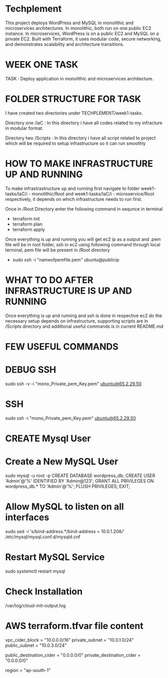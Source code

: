 # Techplement
This project deploys WordPress and MySQL in monolithic and microservices architectures. In monolithic, both run on one public EC2 instance. In microservices, WordPress is on a public EC2 and MySQL on a private EC2. Built with Terraform, it uses modular code, secure networking, and demonstrates scalability and architecture transitions.


# WEEK ONE TASK
TASK : Deploy application in monolithic and microservices architecture.

# FOLDER STRUCTURE FOR TASK
I have created two directories under TECHPLEMENT/week1-tasks.

Directory one /IaC :
In this directory i have all codes related to my infracture in modular format.

Directory two /Scripts : 
In this directory i have all script related to project which will be required to setup infrastructure so it can run smoothly

# HOW TO MAKE INFRASTRUCTURE UP AND RUNNING
To make infrastrastructure up and running first navigate to folder week1-tasks/IaC/i - monolithic/Root and week1-tasks/IaC/i - microservice/Root respectively, it depends on which infrastructure needs to run first.

Once in /Root Directory enter the following command in sequnce in terminal
- terraform init
- terraform plan
- terraform apply

Once everything is up and running you will get ec2 ip as a output and .pem file will be in root folder, ssh in ec2 using following command through local terminal, pem file will be present in /Root directory
- sudo ssh -i "nameofpemfile.pem" ubuntu@publicip

# WHAT TO DO AFTER INFRASTRUCTURE IS UP AND RUNNING
Once everything is up and running and ssh is done in respective ec2 do the necessary setup depends on infrastructure, supporting scripts are in /Scripts directory and additional useful commands is in current README.md


# FEW USEFUL COMMANDS
# DEBUG SSH 
sudo ssh -v -i "mono_Private_pem_Key.pem" ubuntu@65.2.29.50

# SSH 
sudo ssh -i "mono_Private_pem_Key.pem" ubuntu@65.2.29.50

# CREATE Mysql User
# Create a New MySQL User
sudo mysql -u root -p 
CREATE DATABASE wordpress_db;
CREATE USER 'Admin'@'%' IDENTIFIED BY 'Admin@123';
GRANT ALL PRIVILEGES ON wordpress_db.* TO 'Admin'@'%';
FLUSH PRIVILEGES;
EXIT;

# Allow MySQL to listen on all interfaces
sudo sed -i 's/bind-address.*/bind-address = 10.0.1.208/' /etc/mysql/mysql.conf.d/mysqld.cnf

# Restart MySQL Service
sudo systemctl restart mysql

# Check Installation
/var/log/cloud-init-output.log


# AWS terraform.tfvar file content
vpc_cider_block = "10.0.0.0/16"
private_subnet = "10.0.1.0/24"
public_subnet = "10.0.3.0/24"


public_destination_cider = "0.0.0.0/0"
private_destination_cider = "0.0.0.0/0"

region = "ap-south-1"


